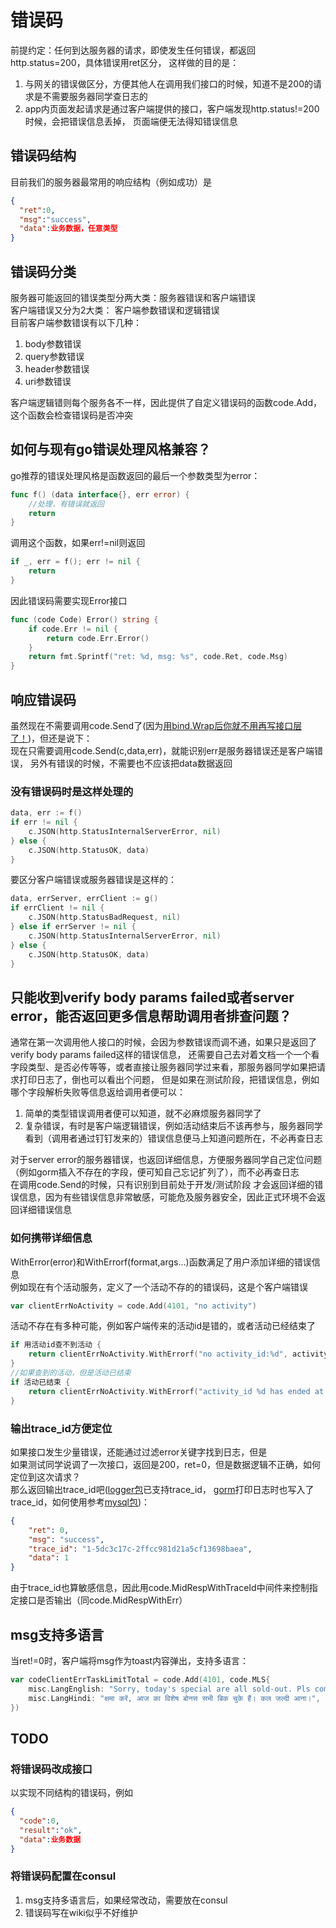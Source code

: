 # 错误码

前提约定：任何到达服务器的请求，即使发生任何错误，都返回http.status=200，具体错误用ret区分，
这样做的目的是：
1. 与网关的错误做区分，方便其他人在调用我们接口的时候，知道不是200的请求是不需要服务器同学查日志的
2. app内页面发起请求是通过客户端提供的接口，客户端发现http.status!=200时候，会把错误信息丢掉，
页面端便无法得知错误信息

## 错误码结构
目前我们的服务器最常用的响应结构（例如成功）是
```json
{
  "ret":0,
  "msg":"success",
  "data":业务数据，任意类型
}
```
## 错误码分类
服务器可能返回的错误类型分两大类：服务器错误和客户端错误  
客户端错误又分为2大类： 客户端参数错误和逻辑错误  
目前客户端参数错误有以下几种：
1. body参数错误
2. query参数错误
3. header参数错误
4. uri参数错误

客户端逻辑错则每个服务各不一样，因此提供了自定义错误码的函数code.Add，
这个函数会检查错误码是否冲突

## 如何与现有go错误处理风格兼容？
go推荐的错误处理风格是函数返回的最后一个参数类型为error：
```go
func f() (data interface{}, err error) {
    //处理，有错误就返回
    return
}
```
调用这个函数，如果err!=nil则返回
```go
if _, err = f(); err != nil {
	return
}
```
因此错误码需要实现Error接口
```go
func (code Code) Error() string {
	if code.Err != nil {
		return code.Err.Error()
	}
	return fmt.Sprintf("ret: %d, msg: %s", code.Ret, code.Msg)
}
```
## 响应错误码
虽然现在不需要调用code.Send了(因为[用bind.Wrap后你就不用再写接口层了！](/bind/))，但还是说下：  
现在只需要调用code.Send(c,data,err)，就能识别err是服务器错误还是客户端错误，
另外有错误的时候，不需要也不应该把data数据返回  
### 没有错误码时是这样处理的
```go
data, err := f()
if err != nil {
	c.JSON(http.StatusInternalServerError, nil)
} else {
	c.JSON(http.StatusOK, data)
}
```
要区分客户端错误或服务器错误是这样的：
```go
data, errServer, errClient := g()
if errClient != nil {
	c.JSON(http.StatusBadRequest, nil)
} else if errServer != nil {
	c.JSON(http.StatusInternalServerError, nil)
} else {
	c.JSON(http.StatusOK, data)
}
```

## 只能收到verify body params failed或者server error，能否返回更多信息帮助调用者排查问题？
通常在第一次调用他人接口的时候，会因为参数错误而调不通，如果只是返回了verify body params failed这样的错误信息，
还需要自己去对着文档一个一个看字段类型、是否必传等等，或者直接让服务器同学过来看，那服务器同学如果把请求打印日志了，倒也可以看出个问题，
但是如果在测试阶段，把错误信息，例如哪个字段解析失败等信息返给调用者便可以：
1. 简单的类型错误调用者便可以知道，就不必麻烦服务器同学了
2. 复杂错误，有时是客户端逻辑错误，例如活动结束后不该再参与，服务器同学看到（调用者通过钉钉发来的）错误信息便马上知道问题所在，不必再查日志

对于server error的服务器错误，也返回详细信息，方便服务器同学自己定位问题（例如gorm插入不存在的字段，便可知自己忘记扩列了），而不必再查日志  
在调用code.Send的时候，只有识别到目前处于开发/测试阶段 才会返回详细的错误信息，因为有些错误信息非常敏感，可能危及服务器安全，因此正式环境不会返回详细错误信息
### 如何携带详细信息
WithError(error)和WithErrorf(format,args...)函数满足了用户添加详细的错误信息  
例如现在有个活动服务，定义了一个活动不存的的错误码，这是个客户端错误
```go
var clientErrNoActivity = code.Add(4101, "no activity")
```
活动不存在有多种可能，例如客户端传来的活动id是错的，或者活动已经结束了
```go
if 用活动id查不到活动 {
	return clientErrNoActivity.WithErrorf("no activity_id:%d", activityId)
}
//如果查到的活动，但是活动已结束
if 活动已结束 {
	return clientErrNoActivity.WithErrorf("activity_id %d has ended at:%s, now is: %s", activityId, activity.EndAt, now)
}
```

### 输出trace_id方便定位
如果接口发生少量错误，还能通过过滤error关键字找到日志，但是  
如果测试同学说调了一次接口，返回是200，ret=0，但是数据逻辑不正确，如何定位到这次请求？  
那么返回输出trace_id吧([logger包](/logger/)已支持trace_id，
[gorm](https://github.com/lun-zhang/gorm/tree/v1.9.14-beta.1.14.0)打印日志时也写入了trace_id，如何使用参考[mysql包](/mysql/))： 
```json
{
    "ret": 0,
    "msg": "success",
    "trace_id": "1-5dc3c17c-2ffcc981d21a5cf13698baea",
    "data": 1
}
```
由于trace_id也算敏感信息，因此用code.MidRespWithTraceId中间件来控制指定接口是否输出（同code.MidRespWithErr）

## msg支持多语言
当ret!=0时，客户端将msg作为toast内容弹出，支持多语言：
```go
var codeClientErrTaskLimitTotal = code.Add(4101, code.MLS{
    misc.LangEnglish: "Sorry, today's special are all sold-out. Pls come early tomorrow.",
    misc.LangHindi: "क्षमा करें, आज का विशेष बोनस सभी बिक चुके हैं। कल जल्दी आना।",
})
```

## TODO
### 将错误码改成接口
以实现不同结构的错误码，例如
```json
{
  "code":0,
  "result":"ok",
  "data":业务数据
}
```
### 将错误码配置在consul
1. msg支持多语言后，如果经常改动，需要放在consul
2. 错误码写在wiki似乎不好维护
